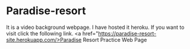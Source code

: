 # Paradise-resort
It is a video background webpage. 
I have hosted it heroku.
If you want to visit click the following link.
<a href="https://paradise-resort-site.herokuapp.com/>Paradise Resort Practice Web Page</a>
